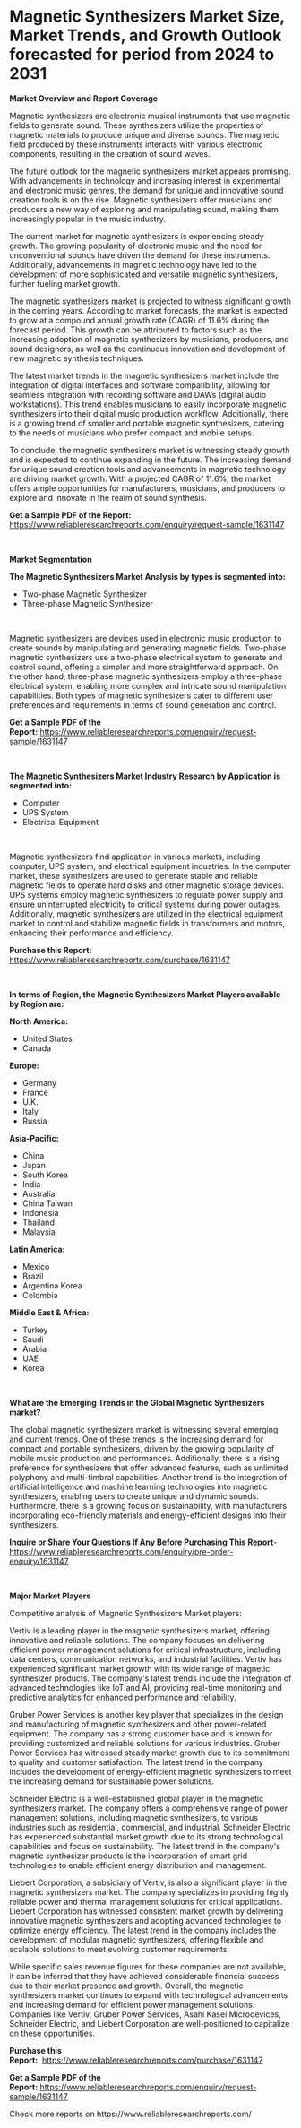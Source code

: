 <p><h1>Magnetic Synthesizers Market Size, Market Trends, and Growth Outlook forecasted for period from 2024 to 2031</h1></p><p><strong>Market Overview and Report Coverage</strong></p>
<p><p>Magnetic synthesizers are electronic musical instruments that use magnetic fields to generate sound. These synthesizers utilize the properties of magnetic materials to produce unique and diverse sounds. The magnetic field produced by these instruments interacts with various electronic components, resulting in the creation of sound waves.</p><p>The future outlook for the magnetic synthesizers market appears promising. With advancements in technology and increasing interest in experimental and electronic music genres, the demand for unique and innovative sound creation tools is on the rise. Magnetic synthesizers offer musicians and producers a new way of exploring and manipulating sound, making them increasingly popular in the music industry.</p><p>The current market for magnetic synthesizers is experiencing steady growth. The growing popularity of electronic music and the need for unconventional sounds have driven the demand for these instruments. Additionally, advancements in magnetic technology have led to the development of more sophisticated and versatile magnetic synthesizers, further fueling market growth.</p><p>The magnetic synthesizers market is projected to witness significant growth in the coming years. According to market forecasts, the market is expected to grow at a compound annual growth rate (CAGR) of 11.6% during the forecast period. This growth can be attributed to factors such as the increasing adoption of magnetic synthesizers by musicians, producers, and sound designers, as well as the continuous innovation and development of new magnetic synthesis techniques.</p><p>The latest market trends in the magnetic synthesizers market include the integration of digital interfaces and software compatibility, allowing for seamless integration with recording software and DAWs (digital audio workstations). This trend enables musicians to easily incorporate magnetic synthesizers into their digital music production workflow. Additionally, there is a growing trend of smaller and portable magnetic synthesizers, catering to the needs of musicians who prefer compact and mobile setups.</p><p>To conclude, the magnetic synthesizers market is witnessing steady growth and is expected to continue expanding in the future. The increasing demand for unique sound creation tools and advancements in magnetic technology are driving market growth. With a projected CAGR of 11.6%, the market offers ample opportunities for manufacturers, musicians, and producers to explore and innovate in the realm of sound synthesis.</p></p>
<p><strong>Get a Sample PDF of the Report:</strong> <a href="https://www.reliableresearchreports.com/enquiry/request-sample/1631147">https://www.reliableresearchreports.com/enquiry/request-sample/1631147</a></p>
<p>&nbsp;</p>
<p><strong>Market Segmentation</strong></p>
<p><strong>The Magnetic Synthesizers Market Analysis by types is segmented into:</strong></p>
<p><ul><li>Two-phase Magnetic Synthesizer</li><li>Three-phase Magnetic Synthesizer</li></ul></p>
<p>&nbsp;</p>
<p><p>Magnetic synthesizers are devices used in electronic music production to create sounds by manipulating and generating magnetic fields. Two-phase magnetic synthesizers use a two-phase electrical system to generate and control sound, offering a simpler and more straightforward approach. On the other hand, three-phase magnetic synthesizers employ a three-phase electrical system, enabling more complex and intricate sound manipulation capabilities. Both types of magnetic synthesizers cater to different user preferences and requirements in terms of sound generation and control.</p></p>
<p><strong>Get a Sample PDF of the Report:</strong>&nbsp;<a href="https://www.reliableresearchreports.com/enquiry/request-sample/1631147">https://www.reliableresearchreports.com/enquiry/request-sample/1631147</a></p>
<p>&nbsp;</p>
<p><strong>The Magnetic Synthesizers Market Industry Research by Application is segmented into:</strong></p>
<p><ul><li>Computer</li><li>UPS System</li><li>Electrical Equipment</li></ul></p>
<p>&nbsp;</p>
<p><p>Magnetic synthesizers find application in various markets, including computer, UPS system, and electrical equipment industries. In the computer market, these synthesizers are used to generate stable and reliable magnetic fields to operate hard disks and other magnetic storage devices. UPS systems employ magnetic synthesizers to regulate power supply and ensure uninterrupted electricity to critical systems during power outages. Additionally, magnetic synthesizers are utilized in the electrical equipment market to control and stabilize magnetic fields in transformers and motors, enhancing their performance and efficiency.</p></p>
<p><strong>Purchase this Report:</strong>&nbsp; <a href="https://www.reliableresearchreports.com/purchase/1631147">https://www.reliableresearchreports.com/purchase/1631147</a></p>
<p>&nbsp;</p>
<p><strong>In terms of Region, the Magnetic Synthesizers Market Players available by Region are:</strong></p>
<p>
    <p> <strong> North America: </strong>
        <ul>
            <li>United States</li>
            <li>Canada</li>
        </ul>
        </p> 
    <p> <strong> Europe: </strong>
        <ul>
            <li>Germany</li>
            <li>France</li>
            <li>U.K.</li>
            <li>Italy</li>
            <li>Russia</li>
        </ul>
        </p> 
    <p> <strong> Asia-Pacific: </strong>
        <ul>
            <li>China</li>
            <li>Japan</li>
            <li>South Korea</li>
            <li>India</li>
            <li>Australia</li>
            <li>China Taiwan</li>
            <li>Indonesia</li>
            <li>Thailand</li>
            <li>Malaysia</li>
        </ul>
        </p> 
    <p> <strong> Latin America: </strong>
        <ul>
            <li>Mexico</li>
            <li>Brazil</li>
            <li>Argentina Korea</li>
            <li>Colombia</li>
        </ul>
        </p> 
    <p> <strong> Middle East & Africa: </strong>
        <ul>
            <li>Turkey</li>
            <li>Saudi</li>
            <li>Arabia</li>
            <li>UAE</li>
            <li>Korea</li>
        </ul>
    </p>
    </p>
<p>&nbsp;</p>
<p><strong>What are the Emerging Trends in the Global Magnetic Synthesizers market?</strong></p>
<p><p>The global magnetic synthesizers market is witnessing several emerging and current trends. One of these trends is the increasing demand for compact and portable synthesizers, driven by the growing popularity of mobile music production and performances. Additionally, there is a rising preference for synthesizers that offer advanced features, such as unlimited polyphony and multi-timbral capabilities. Another trend is the integration of artificial intelligence and machine learning technologies into magnetic synthesizers, enabling users to create unique and dynamic sounds. Furthermore, there is a growing focus on sustainability, with manufacturers incorporating eco-friendly materials and energy-efficient designs into their synthesizers.</p></p>
<p><strong>Inquire or Share Your Questions If Any Before Purchasing This Report</strong>- <a href="https://www.reliableresearchreports.com/enquiry/pre-order-enquiry/1631147">https://www.reliableresearchreports.com/enquiry/pre-order-enquiry/1631147</a></p>
<p>&nbsp;</p>
<p><strong>Major Market Players</strong></p>
<p><p>Competitive analysis of Magnetic Synthesizers Market players:</p><p>Vertiv is a leading player in the magnetic synthesizers market, offering innovative and reliable solutions. The company focuses on delivering efficient power management solutions for critical infrastructure, including data centers, communication networks, and industrial facilities. Vertiv has experienced significant market growth with its wide range of magnetic synthesizer products. The company's latest trends include the integration of advanced technologies like IoT and AI, providing real-time monitoring and predictive analytics for enhanced performance and reliability.</p><p>Gruber Power Services is another key player that specializes in the design and manufacturing of magnetic synthesizers and other power-related equipment. The company has a strong customer base and is known for providing customized and reliable solutions for various industries. Gruber Power Services has witnessed steady market growth due to its commitment to quality and customer satisfaction. The latest trend in the company includes the development of energy-efficient magnetic synthesizers to meet the increasing demand for sustainable power solutions.</p><p>Schneider Electric is a well-established global player in the magnetic synthesizers market. The company offers a comprehensive range of power management solutions, including magnetic synthesizers, to various industries such as residential, commercial, and industrial. Schneider Electric has experienced substantial market growth due to its strong technological capabilities and focus on sustainability. The latest trend in the company's magnetic synthesizer products is the incorporation of smart grid technologies to enable efficient energy distribution and management.</p><p>Liebert Corporation, a subsidiary of Vertiv, is also a significant player in the magnetic synthesizers market. The company specializes in providing highly reliable power and thermal management solutions for critical applications. Liebert Corporation has witnessed consistent market growth by delivering innovative magnetic synthesizers and adopting advanced technologies to optimize energy efficiency. The latest trend in the company includes the development of modular magnetic synthesizers, offering flexible and scalable solutions to meet evolving customer requirements.</p><p>While specific sales revenue figures for these companies are not available, it can be inferred that they have achieved considerable financial success due to their market presence and growth. Overall, the magnetic synthesizers market continues to expand with technological advancements and increasing demand for efficient power management solutions. Companies like Vertiv, Gruber Power Services, Asahi Kasei Microdevices, Schneider Electric, and Liebert Corporation are well-positioned to capitalize on these opportunities.</p></p>
<p><strong>Purchase this Report:</strong>&nbsp;&nbsp;<a href="https://www.reliableresearchreports.com/purchase/1631147">https://www.reliableresearchreports.com/purchase/1631147</a></p>
<p></p>
<p><strong>Get a Sample PDF of the Report:</strong>&nbsp;<a href="https://www.reliableresearchreports.com/enquiry/request-sample/1631147">https://www.reliableresearchreports.com/enquiry/request-sample/1631147</a></p>
<p>Check more reports on https://www.reliableresearchreports.com/</p>